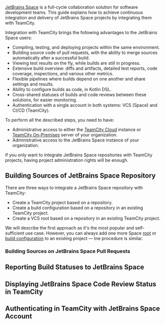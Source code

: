[//]: # (title: How to Configure CI/CD with JetBrains Space)
[//]: # (auxiliary-id: How to Configure CI/CD with JetBrains Space)

[JetBrains Space](https://www.jetbrains.com/space/) is a full-cycle collaboration solution for software development teams. This guide explains how to achieve continuous integration and delivery of JetBrains Space projects by integrating them with TeamCity.

Integration with TeamCity brings the following advantages to the JetBrains Space users:
* Compiling, testing, and deploying projects within the same environment.
* Building source code of pull requests, with the ability to merge sources automatically after a successful build.
* Viewing test results on the fly, while builds are still in progress.
* Extensive build overview: diffs and artifacts, detailed test reports, code coverage, inspections, and various other metrics.
* Flexible pipelines where builds depend on one another and share settings and results.
* Ability to configure builds as code, in Kotlin DSL.
* Cross-shared statuses of builds and code reviews between these solutions, for easier monitoring.
* Authentication with a single account in both systems: VCS (Space) and CI/CD (TeamCity).

To perform all the described steps, you need to have:
* Administrative access to either the [TeamCity Cloud](https://www.jetbrains.com/teamcity/signup/) instance or [TeamCity On-Premises](https://www.jetbrains.com/teamcity/download/) server of your organization.
* Administrative access to the JetBrains Space instance of your organization.

If you only want to integrate JetBrains Space repositories with TeamCity projects, having project administration rights will be enough.

## Building Sources of JetBrains Space Repository

There are three ways to integrate a JetBrains Space repository with TeamCity:
* Create a TeamCity project based on a repository.
* Create a build configuration based on a repository in an existing TeamCity project.
* Create a VCS root based on a repository in an existing TeamCity project.

We will describe the first approach as it's the most popular and self-sufficient use case. However, you can always add one more Space [root](configuring-vcs-roots.md) or [build configuration](creating-and-editing-build-configurations.md#Creating+Build+Configuration+from+URL) to an existing project — tne procedure is similar.



### Building Sources on JetBrains Space Pull Requests

## Reporting Build Statuses to JetBrains Space

## Displaying JetBrains Space Code Review Status in TeamCity

## Authenticating in TeamCity with JetBrains Space Account

